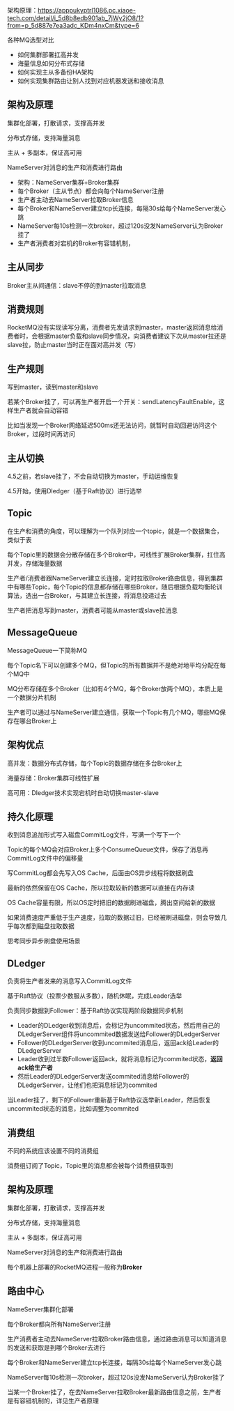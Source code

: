 架构原理：https://apppukyptrl1086.pc.xiaoe-tech.com/detail/i_5d8b8edb901ab_7jWy2jO8/1?from=p_5d887e7ea3adc_KDm4nxCm&type=6



各种MQ选型对比

- 如何集群部署扛高并发
- 海量信息如何分布式存储
- 如何实现主从多备份HA架构
- 如何实现集群路由让别人找到对应机器发送和接收消息





## 架构及原理

集群化部署，打散请求，支撑高并发

分布式存储，支持海量消息

主从 + 多副本，保证高可用

NameServer对消息的生产和消费进行路由



- 架构：NameServer集群+Broker集群
- 每个Broker（主从节点）都会向每个NameServer注册
- 生产者主动去NameServer拉取Broker信息
- 每个Broker和NameServer建立tcp长连接，每隔30s给每个NameServer发心跳
- NameServer每10s检测一次broker，超过120s没发NameServer认为Broker挂了
- 生产者消费者对宕机的Broker有容错机制，







## 主从同步

Broker主从间通信：slave不停的到master拉取消息







## 消费规则

RocketMQ没有实现读写分离，消费者先发请求到master，master返回消息给消费者时，会根据master负载和slave同步情况，向消费者建议下次从master拉还是slave拉，防止master当时正在面对高并发（写）







## 生产规则

写到master，读到master和slave

若某个Broker挂了，可以再生产者开启一个开关：sendLatencyFaultEnable，这样生产者就会自动容错

比如当发现一个Broker网络延迟500ms还无法访问，就暂时自动回避访问这个Broker，过段时间再访问







## 主从切换

4.5之前，若slave挂了，不会自动切换为master，手动运维恢复

4.5开始，使用Dledger（基于Raft协议）进行选举







## Topic

在生产和消费的角度，可以理解为一个队列对应一个topic，就是一个数据集合，类似于表

每个Topic里的数据会分散存储在多个Broker中，可线性扩展Broker集群，扛住高并发，存储海量数据

生产者/消费者跟NameServer建立长连接，定时拉取Broker路由信息，得到集群中有哪些Topic，每个Topic的信息都存储在哪些Broker，随后根据负载均衡轮训算法，选出一台Broker，与其建立长连接，将消息投递过去

生产者把消息写到master，消费者可能从master或slave拉消息







## MessageQueue

MessageQueue一下简称MQ

每个Topic名下可以创建多个MQ，但Topic的所有数据并不是绝对地平均分配在每个MQ中

MQ分布存储在多个Broker（比如有4个MQ，每个Broker放两个MQ），本质上是一个数据分片机制

生产者可以通过与NameServer建立通信，获取一个Topic有几个MQ，哪些MQ保存在哪台Broker上







## 架构优点

高并发：数据分布式存储，每个Topic的数据存储在多台Broker上

海量存储：Broker集群可线性扩展

高可用：Dledger技术实现宕机时自动切换master-slave







## 持久化原理

收到消息追加形式写入磁盘CommitLog文件，写满一个写下一个

Topic的每个MQ会对应Broker上多个ConsumeQueue文件，保存了消息再CommitLog文件中的偏移量

写CommitLog都会先写入OS Cache，后面由OS异步线程将数据刷盘

最新的依然保留在OS Cache，所以拉取较新的数据可以直接在内存读

OS Cache容量有限，所以OS定时把旧的数据刷进磁盘，腾出空间给新的数据

如果消费速度严重低于生产速度，拉取的数据过旧，已经被刷进磁盘，则会导致几乎每次都到磁盘拉取数据


思考同步异步刷盘使用场景







## DLedger

负责将生产者发来的消息写入CommitLog文件

基于Raft协议（投票少数服从多数），随机休眠，完成Leader选举

负责同步数据到Follower：基于Raft协议实现两阶段数据同步机制

- Leader的DLedger收到消息后，会标记为uncommited状态，然后用自己的DLedgerServer组件将uncommited数据发送给Follower的DLedgerServer
- Follower的DLedgerServer收到uncommited消息后，返回ack给Leader的DLedgerServer
- Leader收到过半数Follower返回ack，就将消息标记为commited状态，**返回ack给生产者**
- 然后Leader的DLedgerServer发送commited消息给Follower的DLedgerServer，让他们也把消息标记为commited

当Leader挂了，剩下的Follower重新基于Raft协议选举新Leader，然后恢复uncommited状态的消息，比如调整为commited







## 消费组

不同的系统应该设置不同的消费组

消费组订阅了Topic，Topic里的消息都会被每个消费组获取到























## 架构及原理

集群化部署，打散请求，支撑高并发

分布式存储，支持海量消息

主从 + 多副本，保证高可用

NameServer对消息的生产和消费进行路由

每个机器上部署的RocketMQ进程一般称为**Broker**









## 路由中心

NameServer集群化部署

每个Broker都向所有NameServer注册

生产消费者主动去NameServer拉取Broker路由信息，通过路由消息可以知道消息的发送和获取是到哪个Broker去进行

每个Broker和NameServer建立tcp长连接，每隔30s给每个NameServer发心跳

NameServer每10s检测一次broker，超过120s没发NameServer认为Broker挂了

当某一个Broker挂了，在去NameServer拉取Broker最新路由信息之前，生产者是有容错机制的，详见生产者原理


